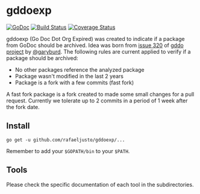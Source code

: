 # gddoexp

[![GoDoc](https://godoc.org/github.com/rafaeljusto/gddoexp?status.svg)](https://godoc.org/github.com/rafaeljusto/gddoexp) [![Build Status](https://travis-ci.org/rafaeljusto/gddoexp.svg)](https://travis-ci.org/rafaeljusto/gddoexp) [![Coverage Status](https://coveralls.io/repos/rafaeljusto/gddoexp/badge.svg?branch=master&service=github)](https://coveralls.io/github/rafaeljusto/gddoexp?branch=master)

gddoexp (Go Doc Dot Org Expired) was created to indicate if a package from GoDoc
should be archived. Idea was born from [issue
320](https://github.com/golang/gddo/issues/320) of [gddo
project](https://github.com/golang/gddo) by [@garyburd](https://github.com/garyburd).
The following rules are current applied to verify if a package should be archived:

* No other packages reference the analyzed package
* Package wasn't modified in the last 2 years
* Package is a fork with a few commits (fast fork)

A fast fork package is a fork created to made some small changes for a pull
request. Currently we tolerate up to 2 commits in a period of 1 week after the
fork date.

## Install

```
go get -u github.com/rafaeljusto/gddoexp/...
```

Remember to add your `$GOPATH/bin` to your `$PATH`.

## Tools

Please check the specific documentation of each tool in the subdirectories.
